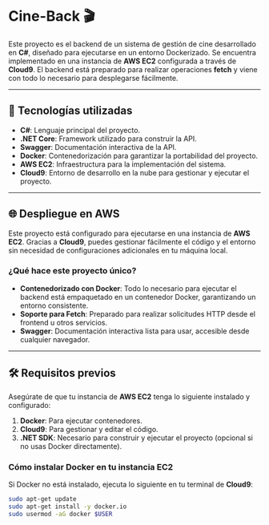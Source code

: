 # Cine-Back 🎬

Este proyecto es el backend de un sistema de gestión de cine desarrollado en **C#**, diseñado para ejecutarse en un entorno Dockerizado. Se encuentra implementado en una instancia de **AWS EC2** configurada a través de **Cloud9**. El backend está preparado para realizar operaciones **fetch** y viene con todo lo necesario para desplegarse fácilmente.

---

## 🚀 Tecnologías utilizadas

- **C#**: Lenguaje principal del proyecto.
- **.NET Core**: Framework utilizado para construir la API.
- **Swagger**: Documentación interactiva de la API.
- **Docker**: Contenedorización para garantizar la portabilidad del proyecto.
- **AWS EC2**: Infraestructura para la implementación del sistema.
- **Cloud9**: Entorno de desarrollo en la nube para gestionar y ejecutar el proyecto.

---

## 🌐 Despliegue en AWS

Este proyecto está configurado para ejecutarse en una instancia de **AWS EC2**. Gracias a **Cloud9**, puedes gestionar fácilmente el código y el entorno sin necesidad de configuraciones adicionales en tu máquina local.

### ¿Qué hace este proyecto único?

- **Contenedorizado con Docker**: Todo lo necesario para ejecutar el backend está empaquetado en un contenedor Docker, garantizando un entorno consistente.
- **Soporte para Fetch**: Preparado para realizar solicitudes HTTP desde el frontend u otros servicios.
- **Swagger**: Documentación interactiva lista para usar, accesible desde cualquier navegador.

---

## 🛠️ Requisitos previos

Asegúrate de que tu instancia de **AWS EC2** tenga lo siguiente instalado y configurado:

1. **Docker**: Para ejecutar contenedores.
2. **Cloud9**: Para gestionar y editar el código.
3. **.NET SDK**: Necesario para construir y ejecutar el proyecto (opcional si no usas Docker directamente).

### Cómo instalar Docker en tu instancia EC2

Si Docker no está instalado, ejecuta lo siguiente en tu terminal de **Cloud9**:

```bash
sudo apt-get update
sudo apt-get install -y docker.io
sudo usermod -aG docker $USER
